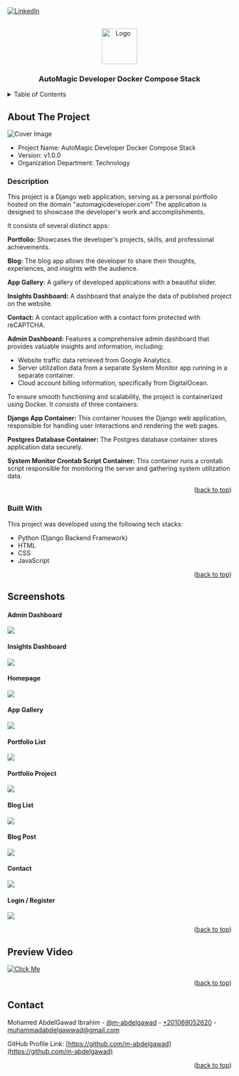 <!-- PROJECT SHIELDS -->
<!--
*** I'm using markdown "reference style" links for readability.
*** Reference links are enclosed in brackets [ ] instead of parentheses ( ).
*** See the bottom of this document for the declaration of the reference variables
*** for contributors-url, forks-url, etc. This is an optional, concise syntax you may use.
*** https://www.markdownguide.org/basic-syntax/#reference-style-links
-->

<a name="readme-top"></a>

[![LinkedIn][linkedin-shield]][linkedin-url]



<!-- PROJECT LOGO -->
<br />
<div align="center">
    <img src="readme_files/logo.png" alt="Logo" width="80" height="80">

  <h3 align="center">AutoMagic Developer Docker Compose Stack</h3>

</div>


<!-- TABLE OF CONTENTS -->
<details>
  <summary>Table of Contents</summary>
  <ol>
    <li><a href="#about-the-project">About The Project</a></li>
    <li><a href="#screenshots">Screenshots</a></li>
    <li><a href="#preview-video">Preview Video</a></li>
    <li><a href="#contact">Contact</a></li>
  </ol> 
</details>


<!-- ABOUT THE PROJECT -->
## About The Project

<img src="readme_files/cover.jpg" alt="Cover Image">

* Project Name: AutoMagic Developer Docker Compose Stack
* Version: v1.0.0
* Organization Department: Technology

### Description

This project is a Django web application, serving as a personal portfolio 
hosted on the domain "automagicdeveloper.com" 
The application is designed to showcase the developer's work and accomplishments. 

It consists of several distinct apps:

**Portfolio:** Showcases the developer's projects, skills, and professional 
achievements.

**Blog:** The blog app allows the developer to share their thoughts, experiences, 
and insights with the audience.

**App Gallery:** A gallery of developed applications with a beautiful slider.

**Insights Dashboard:** A dashboard that analyze the data of published project on the website.

**Contact:** A contact application with a contact form protected with reCAPTCHA.

**Admin Dashboard:** Features a comprehensive admin dashboard 
that provides valuable insights and information, including:
- Website traffic data retrieved from Google Analytics.
- Server utilization data from a separate System Monitor app running in a 
separate container.
- Cloud account billing information, specifically from DigitalOcean.

To ensure smooth functioning and scalability, the project is containerized 
using Docker. It consists of three containers:

**Django App Container:** This container houses the Django web application, 
responsible for handling user interactions and rendering the web pages.

**Postgres Database Container:** The Postgres database container stores 
application data securely.

**System Monitor Crontab Script Container:** This container runs a crontab 
script responsible for monitoring the server and gathering system 
utilization data.

<p align="right">(<a href="#readme-top">back to top</a>)</p>

### Built With

This project was developed using the following tech stacks:

* Python (Django Backend Framework)
* HTML
* CSS
* JavaScript
<p align="right">(<a href="#readme-top">back to top</a>)</p>

<!-- Screenshots -->
## Screenshots

#### Admin Dashboard
<img src="readme_files/admin_dashboard.jpg">

#### Insights Dashboard
<img src="readme_files/insights_dashboard.jpg">

#### Homepage
<img src="readme_files/homepage.jpg">

#### App Gallery
<img src="readme_files/app_gallery.jpg">

#### Portfolio List
<img src="readme_files/portfolio_list.jpg">

#### Portfolio Project
<img src="readme_files/portfolio_project.jpg">

#### Blog List
<img src="readme_files/blog_list.jpg">

#### Blog Post
<img src="readme_files/blog_post.jpg">

#### Contact
<img src="readme_files/contact.jpg">

#### Login / Register
<img src="readme_files/login_register.jpg">

<p align="right">(<a href="#readme-top">back to top</a>)</p>

<!-- Preview Video -->
## Preview Video
[![Click Me](readme_files/video_cover.jpg)](https://youtu.be/39FHj4iAQSA)
<p align="right">(<a href="#readme-top">back to top</a>)</p>

<!-- CONTACT -->
## Contact

Mohamed AbdelGawad Ibrahim - [@m-abdelgawad](https://www.linkedin.com/in/m-abdelgawad/) - <a href="tel:+201069052620">+201069052620</a> - muhammadabdelgawwad@gmail.com

GitHub Profile Link: [https://github.com/m-abdelgawad](https://github.com/m-abdelgawad)

<p align="right">(<a href="#readme-top">back to top</a>)</p>

<!-- MARKDOWN LINKS & IMAGES -->
<!-- https://www.markdownguide.org/basic-syntax/#reference-style-links -->
[linkedin-shield]: https://img.shields.io/badge/-LinkedIn-black.svg?style=for-the-badge&logo=linkedin&colorB=555
[linkedin-url]: https://www.linkedin.com/in/m-abdelgawad/

